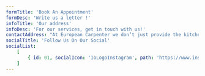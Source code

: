```yaml
---    
formTitle: 'Book An Appointment'
formDesc: 'Write us a letter !'
infoTitle: 'Our address'
infoDesc: 'For our services, get in touch with us!'
contactAddress: "At European Carpenter we don’t just provide the kitchen work surfaces, but we install them too.  With a diversely skilled team in place we aren’t just carpenters, we also complete all electrical, plumbing, lighting, flooring work as well as providing the finishing touches, like painting.  This means that every process of your kitchen transformation will be taken care of by us, no outside sources needed, making the kitchen redesign process quicker and cheaper.For more information about the kitchen countertops we provide, or for a free no obligation quote, contact us now."
socialTitle: 'Follow Us On Our Social'
socialList:
    [
        { id: 01, socialIcon: 'IoLogoInstagram', path: 'https://www.instagram.com/elengecy_interiors/' },
    ]
---
```

